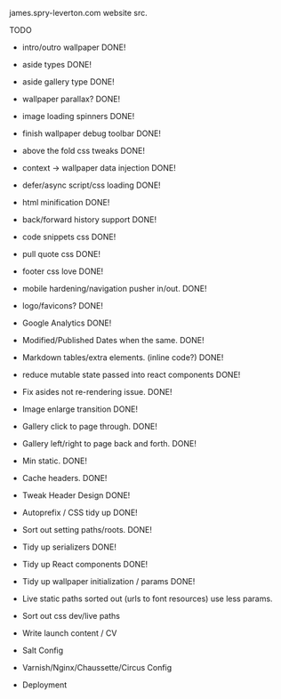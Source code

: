 james.spry-leverton.com website src.

TODO

* intro/outro wallpaper DONE!
* aside types DONE!
* aside gallery type DONE!
* wallpaper parallax? DONE!
* image loading spinners DONE!
* finish wallpaper debug toolbar DONE!
* above the fold css tweaks DONE!
* context -> wallpaper data injection DONE!
* defer/async script/css loading DONE!
* html minification DONE!
* back/forward history support DONE!
* code snippets css DONE!
* pull quote css DONE!
* footer css love DONE!
* mobile hardening/navigation pusher in/out. DONE!
* logo/favicons? DONE!
* Google Analytics DONE!
* Modified/Published Dates when the same. DONE!
* Markdown tables/extra elements. (inline code?) DONE!
* reduce mutable state passed into react components DONE!
* Fix asides not re-rendering issue. DONE!
* Image enlarge transition DONE!
* Gallery click to page through. DONE!
* Gallery left/right to page back and forth. DONE!
* Min static. DONE!
* Cache headers. DONE!
* Tweak Header Design DONE!
* Autoprefix / CSS tidy up DONE!
* Sort out setting paths/roots. DONE!
* Tidy up serializers DONE!
* Tidy up React components DONE!
* Tidy up wallpaper initialization / params DONE!


* Live static paths sorted out (urls to font resources) use less params.
* Sort out css dev/live paths

* Write launch content / CV
* Salt Config
* Varnish/Nginx/Chaussette/Circus Config
* Deployment

